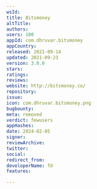 ```yaml
---
wsId: 
title: Bitsmoney
altTitle: 
authors: 
users: 100
appId: com.dhruvar.bitsmoney
appCountry: 
released: 2021-09-14
updated: 2021-09-23
version: 3.0.0
stars: 
ratings: 
reviews: 
website: http://bitsmoney.co/
repository: 
issue: 
icon: com.dhruvar.bitsmoney.png
bugbounty: 
meta: removed
verdict: fewusers
appHashes: 
date: 2024-02-05
signer: 
reviewArchive: 
twitter: 
social: 
redirect_from: 
developerName: fd
features: 

---
```


